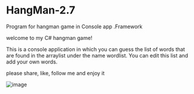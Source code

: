 # HangMan-2.7
Program for hangman game in Console app .Framework

welcome to my C# hangman game!

This is a console application in which you can guess the list of words that are found in the arraylist
under the name wordlist. You can edit this list and add your own words.

please share, like, follow me and enjoy it

![image](https://user-images.githubusercontent.com/96830132/147917201-fab7fe8b-a402-46df-9619-2e5113d2795d.png)
